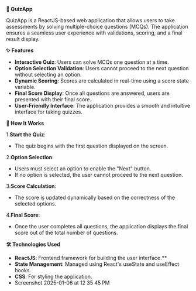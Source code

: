 **🎯 QuizApp**

QuizApp is a ReactJS-based web application that allows users to take assessments by solving multiple-choice questions (MCQs). The application ensures a seamless user experience with validations, scoring, and a final result display.

**✨ Features**

- **Interactive Quiz**: Users can solve MCQs one question at a time.
- **Option Selection Validation**: Users cannot proceed to the next question without selecting an option.
- **Dynamic Scoring**: Scores are calculated in real-time using a score state variable.
- **Final Score Display**: Once all questions are answered, users are presented with their final score.
- **User-Friendly Interface**: The application provides a smooth and intuitive interface for taking quizzes.

**🚀 How It Works**

1.**Start the Quiz**:
  - The quiz begins with the first question displayed on the screen.

2.**Option Selection**:
  - Users must select an option to enable the "Next" button.
  - If no option is selected, the user cannot proceed to the next question.

3.**Score Calculation**:
  - The score is updated dynamically based on the correctness of the selected options.

4.**Final Score**:
  - Once the user completes all questions, the application displays the final score out of the total number of questions.

**🛠️ Technologies Used**

- **ReactJS**: Frontend framework for building the user interface.**
- **State Management**: Managed using React's useState and useEffect hooks.
- **CSS**: For styling the application.
- Screenshot 2025-01-06 at 12 35 45 PM
